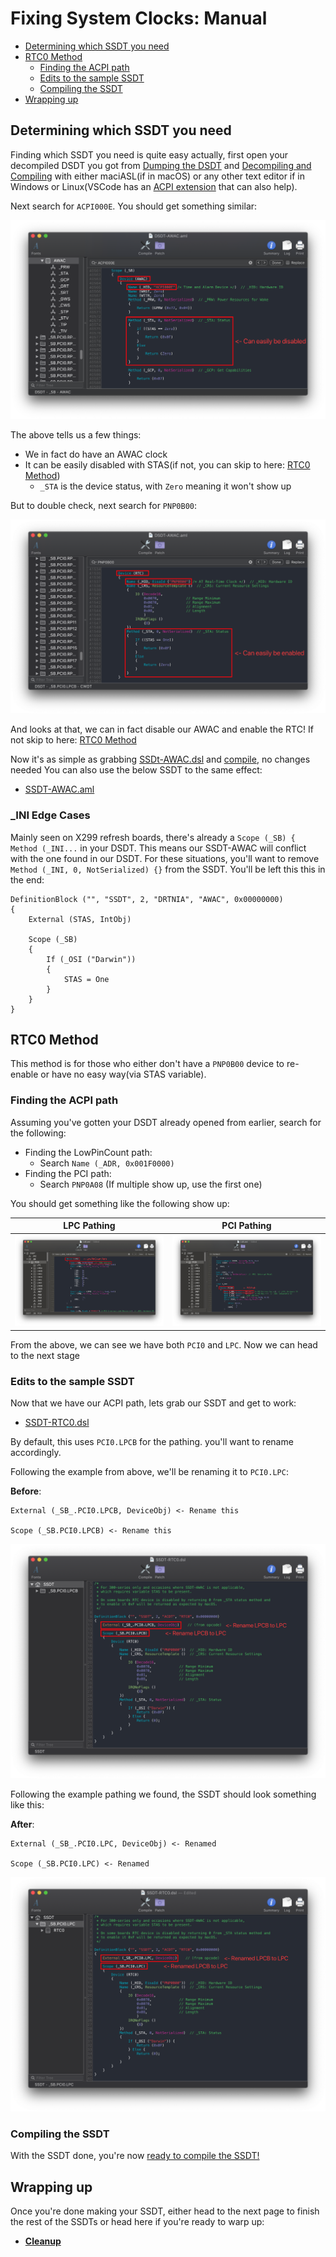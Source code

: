 # Fixing System Clocks: Manual

* [Determining which SSDT you need](#determining-which-ssdt-you-need)
* [RTC0 Method](#rtc0-method)
  * [Finding the ACPI path](#finding-the-acpi-path)
  * [Edits to the sample SSDT](#edits-to-the-sample-ssdt)
  * [Compiling the SSDT](#compiling-the-ssdt)
* [Wrapping up](#wrapping-up)

## Determining which SSDT you need

Finding which SSDT you need is quite easy actually, first open your decompiled DSDT you got from [Dumping the DSDT](/Manual/dump.md) and [Decompiling and Compiling](/Manual/compile.md) with either maciASL(if in macOS) or any other text editor if in Windows or Linux(VSCode has an [ACPI extension](https://marketplace.visualstudio.com/items?itemName=Thog.vscode-asl) that can also help).

Next search for `ACPI000E`. You should get something similar:

![](/images/Universal/awac-md/ACPI000E.png)

The above tells us a few things:

* We in fact do have an AWAC clock
* It can be easily disabled with STAS(if not, you can skip to here: [RTC0 Method](#rtc0-method))
  * `_STA` is the device status, with `Zero` meaning it won't show up
  
But to double check, next search for `PNP0B00`:

![](/images/Universal/awac-md/PNP0B00.png)

And looks at that, we can in fact disable our AWAC and enable the RTC! If not skip to here: [RTC0 Method](#rtc0-method)

Now it's as simple as grabbing [SSDt-AWAC.dsl]() and [compile](#compiling-the-ssdt), no changes needed You can also use the below SSDT to the same effect:

* [SSDT-AWAC.aml](https://github.com/dortania/Getting-Started-With-ACPI/blob/master/extra-files/compiled/SSDT-AWAC.aml)

### _INI Edge Cases

Mainly seen on X299 refresh boards, there's already a `Scope (_SB) { Method (_INI...` in your DSDT. This means our SSDT-AWAC will conflict with the one found in our DSDT. For these situations, you'll want to remove `Method (_INI, 0, NotSerialized) {}` from the SSDT. You'll be left this this in the end:

```
DefinitionBlock ("", "SSDT", 2, "DRTNIA", "AWAC", 0x00000000)
{
    External (STAS, IntObj)

    Scope (_SB)
    {
        If (_OSI ("Darwin"))
        {
            STAS = One
        }
    }
}
```

## RTC0 Method

This method is for those who either don't have a `PNP0B00` device to re-enable or have no easy way(via STAS variable).

### Finding the ACPI path

Assuming you've gotten your DSDT already opened from earlier, search for the following:

* Finding the LowPinCount path:
  * Search `Name (_ADR, 0x001F0000)`
* Finding the PCI path:
  * Search `PNP0A08` (If multiple show up, use the first one)

You should get something like the following show up:

LPC Pathing          |  PCI Pathing
:-------------------------:|:-------------------------:
![](/images/Universal/nvram-md/lpc.png)  |  ![](/images/Universal/nvram-md/pci0.png)

From the above, we can see we have both `PCI0` and `LPC`. Now we can head to the next stage

### Edits to the sample SSDT

Now that we have our ACPI path, lets grab our SSDT and get to work:

* [SSDT-RTC0.dsl](https://github.com/acidanthera/OpenCorePkg/blob/master/Docs/AcpiSamples/SSDT-RTC0.dsl)

By default, this uses `PCI0.LPCB` for the pathing. you'll want to rename accordingly.

Following the example from above, we'll be renaming it to `PCI0.LPC`:

**Before**:

```
External (_SB_.PCI0.LPCB, DeviceObj) <- Rename this

Scope (_SB.PCI0.LPCB) <- Rename this
```

![](/images/Universal/awac-md/ssdt-before.png)

Following the example pathing we found, the SSDT should look something like this:

**After**:

```
External (_SB_.PCI0.LPC, DeviceObj) <- Renamed

Scope (_SB.PCI0.LPC) <- Renamed
```

![](/images/Universal/awac-md/ssdt-after.png)

### Compiling the SSDT

 With the SSDT done, you're now [ready to compile the SSDT!](/Manual/compile.md)

## Wrapping up

Once you're done making your SSDT, either head to the next page to finish the rest of the SSDTs or head here if you're ready to warp up:

* [**Cleanup**](/cleanup.md)

